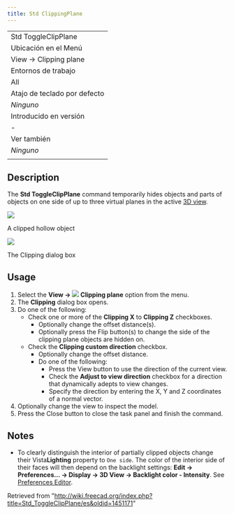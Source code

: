 ```yaml
---
title: Std ClippingPlane
---
```

|  |
| --- |
| Std ToggleClipPlane |
| Ubicación en el Menú |
| View → Clipping plane‏‎ |
| Entornos de trabajo |
| All |
| Atajo de teclado por defecto |
| *Ninguno* |
| Introducido en versión |
| - |
| Ver también |
| *Ninguno* |
|  |

## Description

The **Std ToggleClipPlane** command temporarily hides objects and parts of objects on one side of up to three virtual planes in the active [3D view](/3D_view "3D view").

![](/images/Std_ToggleClipPlane_example.png)

A clipped hollow object

![](/images/Std_ToggleClipPlane_Dialog.png)

The Clipping dialog box

## Usage

1. Select the **View → ![](/images/Std_ToggleClipPlane.svg) Clipping plane** option from the menu.
2. The **Clipping** dialog box opens.
3. Do one of the following:
   * Check one or more of the **Clipping X** to **Clipping Z** checkboxes.
     + Optionally change the offset distance(s).
     + Optionally press the Flip button(s) to change the side of the clipping plane objects are hidden on.
   * Check the **Clipping custom direction** checkbox.
     + Optionally change the offset distance.
     + Do one of the following:
       - Press the View button to use the direction of the current view.
       - Check the **Adjust to view direction** checkbox for a direction that dynamically adepts to view changes.
       - Specify the direction by entering the X, Y and Z coordinates of a normal vector.
4. Optionally change the view to inspect the model.
5. Press the Close button to close the task panel and finish the command.

## Notes

* To clearly distinguish the interior of partially clipped objects change their Vista**Lighting** property to `One side`. The color of the interior side of their faces will then depend on the backlight settings: **Edit → Preferences... → Display → 3D View → Backlight color - Intensity**. See [Preferences Editor](/Preferences_Editor#3D_View "Preferences Editor").

Retrieved from "<http://wiki.freecad.org/index.php?title=Std_ToggleClipPlane/es&oldid=1451171>"